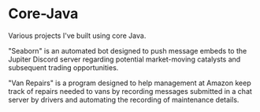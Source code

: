 # Core-Java

Various projects I've built using core Java.

"Seaborn" is an automated bot designed to push message embeds to the Jupiter Discord server regarding potential market-moving catalysts and subsequent trading opportunities.

"Van Repairs" is a program designed to help management at Amazon keep track of repairs needed to vans by recording messages submitted in a chat server by drivers and automating the recording of maintenance details.
